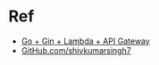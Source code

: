 # Ref
- [Go + Gin + Lambda + API Gateway](https://blog.0x427567.com/how-to-create-a-serverless-api-with-golang-gin-framework-aws-lambda-and-api-gateway-8f16458a0189)
- [GitHub.com/shivkumarsingh7](https://github.com/shivkumarsingh7/golang-gorilla-serverlessapi)